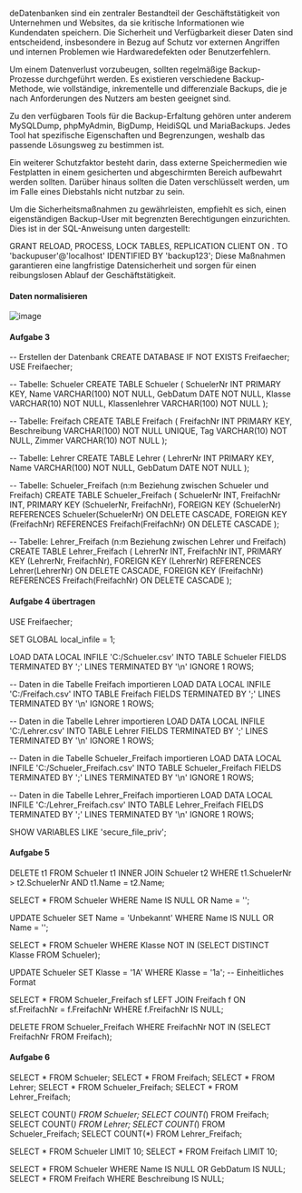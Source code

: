 deDatenbanken sind ein zentraler Bestandteil der Geschäftstätigkeit von Unternehmen und Websites, da sie kritische Informationen wie Kundendaten speichern. Die Sicherheit und Verfügbarkeit dieser Daten sind entscheidend, insbesondere in Bezug auf Schutz vor externen Angriffen und internen Problemen wie Hardwaredefekten oder Benutzerfehlern.

Um einem Datenverlust vorzubeugen, sollten regelmäßige Backup-Prozesse durchgeführt werden. Es existieren verschiedene Backup-Methode, wie vollständige, inkrementelle und differenziale Backups, die je nach Anforderungen des Nutzers am besten geeignet sind.

Zu den verfügbaren Tools für die Backup-Erfaltung gehören unter anderem MySQLDump, phpMyAdmin, BigDump, HeidiSQL und MariaBackups. Jedes Tool hat spezifische Eigenschaften und Begrenzungen, weshalb das passende Lösungsweg zu bestimmen ist.

Ein weiterer Schutzfaktor besteht darin, dass externe Speichermedien wie Festplatten in einem gesicherten und abgeschirmten Bereich aufbewahrt werden sollten. Darüber hinaus sollten die Daten verschlüsselt werden, um im Falle eines Diebstahls nicht nutzbar zu sein.

Um die Sicherheitsmaßnahmen zu gewährleisten, empfiehlt es sich, einen eigenständigen Backup-User mit begrenzten Berechtigungen einzurichten. Dies ist in der SQL-Anweisung unten dargestellt:

GRANT RELOAD, PROCESS, LOCK TABLES, REPLICATION CLIENT ON *.* TO 'backupuser'@'localhost' IDENTIFIED BY 'backup123';
Diese Maßnahmen garantieren eine langfristige Datensicherheit und sorgen für einen reibungslosen Ablauf der Geschäftstätigkeit.

#### Daten normalisieren

![image](https://github.com/user-attachments/assets/8a224bba-1494-42f6-91c9-98adfa7c85ad)

#### Aufgabe 3
-- Erstellen der Datenbank
CREATE DATABASE IF NOT EXISTS Freifaecher;
USE Freifaecher;

-- Tabelle: Schueler
CREATE TABLE Schueler (
    SchuelerNr INT PRIMARY KEY,
    Name VARCHAR(100) NOT NULL,
    GebDatum DATE NOT NULL,
    Klasse VARCHAR(10) NOT NULL,
    Klassenlehrer VARCHAR(100) NOT NULL
);

-- Tabelle: Freifach
CREATE TABLE Freifach (
    FreifachNr INT PRIMARY KEY,
    Beschreibung VARCHAR(100) NOT NULL UNIQUE,
    Tag VARCHAR(10) NOT NULL,
    Zimmer VARCHAR(10) NOT NULL
);

-- Tabelle: Lehrer
CREATE TABLE Lehrer (
    LehrerNr INT PRIMARY KEY,
    Name VARCHAR(100) NOT NULL,
    GebDatum DATE NOT NULL
);

-- Tabelle: Schueler_Freifach (n:m Beziehung zwischen Schueler und Freifach)
CREATE TABLE Schueler_Freifach (
    SchuelerNr INT,
    FreifachNr INT,
    PRIMARY KEY (SchuelerNr, FreifachNr),
    FOREIGN KEY (SchuelerNr) REFERENCES Schueler(SchuelerNr) ON DELETE CASCADE,
    FOREIGN KEY (FreifachNr) REFERENCES Freifach(FreifachNr) ON DELETE CASCADE
);

-- Tabelle: Lehrer_Freifach (n:m Beziehung zwischen Lehrer und Freifach)
CREATE TABLE Lehrer_Freifach (
    LehrerNr INT,
    FreifachNr INT,
    PRIMARY KEY (LehrerNr, FreifachNr),
    FOREIGN KEY (LehrerNr) REFERENCES Lehrer(LehrerNr) ON DELETE CASCADE,
    FOREIGN KEY (FreifachNr) REFERENCES Freifach(FreifachNr) ON DELETE CASCADE
);


#### Aufgabe 4 übertragen

USE Freifaecher;

SET GLOBAL local_infile = 1;

LOAD DATA LOCAL INFILE 'C:/Schueler.csv'
INTO TABLE Schueler
FIELDS TERMINATED BY ';'
LINES TERMINATED BY '\n'
IGNORE 1 ROWS;

-- Daten in die Tabelle Freifach importieren
LOAD DATA LOCAL INFILE 'C:/Freifach.csv'
INTO TABLE Freifach
FIELDS TERMINATED BY ';'
LINES TERMINATED BY '\n'
IGNORE 1 ROWS;

-- Daten in die Tabelle Lehrer importieren
LOAD DATA LOCAL INFILE 'C:/Lehrer.csv'
INTO TABLE Lehrer
FIELDS TERMINATED BY ';'
LINES TERMINATED BY '\n'
IGNORE 1 ROWS;

-- Daten in die Tabelle Schueler_Freifach importieren
LOAD DATA LOCAL INFILE 'C:/Schueler_Freifach.csv'
INTO TABLE Schueler_Freifach
FIELDS TERMINATED BY ';'
LINES TERMINATED BY '\n'
IGNORE 1 ROWS;

-- Daten in die Tabelle Lehrer_Freifach importieren
LOAD DATA LOCAL INFILE 'C:/Lehrer_Freifach.csv'
INTO TABLE Lehrer_Freifach
FIELDS TERMINATED BY ';'
LINES TERMINATED BY '\n'
IGNORE 1 ROWS;

SHOW VARIABLES LIKE 'secure_file_priv';


#### Aufgabe 5 

DELETE t1 FROM Schueler t1
INNER JOIN Schueler t2 
WHERE t1.SchuelerNr > t2.SchuelerNr AND t1.Name = t2.Name;

SELECT * FROM Schueler WHERE Name IS NULL OR Name = '';

UPDATE Schueler SET Name = 'Unbekannt' WHERE Name IS NULL OR Name = '';

SELECT * FROM Schueler WHERE Klasse NOT IN (SELECT DISTINCT Klasse FROM Schueler);

UPDATE Schueler SET Klasse = '1A' WHERE Klasse = '1a'; -- Einheitliches Format

SELECT * FROM Schueler_Freifach sf 
LEFT JOIN Freifach f ON sf.FreifachNr = f.FreifachNr 
WHERE f.FreifachNr IS NULL;

DELETE FROM Schueler_Freifach WHERE FreifachNr NOT IN (SELECT FreifachNr FROM Freifach);

#### Aufgabe 6

SELECT * FROM Schueler;
SELECT * FROM Freifach;
SELECT * FROM Lehrer;
SELECT * FROM Schueler_Freifach;
SELECT * FROM Lehrer_Freifach;

SELECT COUNT(*) FROM Schueler;
SELECT COUNT(*) FROM Freifach;
SELECT COUNT(*) FROM Lehrer;
SELECT COUNT(*) FROM Schueler_Freifach;
SELECT COUNT(*) FROM Lehrer_Freifach;

SELECT * FROM Schueler LIMIT 10;
SELECT * FROM Freifach LIMIT 10;

SELECT * FROM Schueler WHERE Name IS NULL OR GebDatum IS NULL;
SELECT * FROM Freifach WHERE Beschreibung IS NULL;

